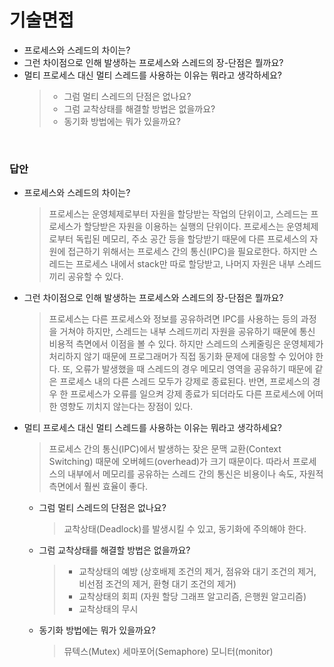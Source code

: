 # 기술면접

- 프로세스와 스레드의 차이는?
- 그런 차이점으로 인해 발생하는 프로세스와 스레드의 장-단점은 뭘까요?
- 멀티 프로세스 대신 멀티 스레드를 사용하는 이유는 뭐라고 생각하세요?
  > - 그럼 멀티 스레드의 단점은 없나요?
  > - 그럼 교착상태를 해결할 방법은 없을까요?
  > - 동기화 방법에는 뭐가 있을까요?

</br>

### 답안

- 프로세스와 스레드의 차이는?

  > 프로세스는 운영체제로부터 자원을 할당받는 작업의 단위이고, 스레드는 프로세스가 할당받은 자원을 이용하는 실행의 단위이다. 프로세스는 운영체제로부터 독립된 메모리, 주소 공간 등을 할당받기 때문에 다른 프로세스의 자원에 접근하기 위해서는 프로세스 간의 통신(IPC)을 필요로한다. 하지만 스레드는 프로세스 내에서 stack만 따로 할당받고, 나머지 자원은 내부 스레드끼리 공유할 수 있다.

- 그런 차이점으로 인해 발생하는 프로세스와 스레드의 장-단점은 뭘까요?

  > 프로세스는 다른 프로세스와 정보를 공유하려면 IPC를 사용하는 등의 과정을 거쳐야 하지만, 스레드는 내부 스레드끼리 자원을 공유하기 때문에 통신 비용적 측면에서 이점을 볼 수 있다. 하지만 스레드의 스케줄링은 운영체제가 처리하지 않기 때문에 프로그래머가 직접 동기화 문제에 대응할 수 있어야 한다. 또, 오류가 발생했을 때 스레드의 경우 메모리 영역을 공유하기 때문에 같은 프로세스 내의 다른 스레드 모두가 강제로 종료된다. 반면, 프로세스의 경우 한 프로세스가 오류를 일으켜 강제 종료가 되더라도 다른 프로세스에 어떠한 영향도 끼치지 않는다는 장점이 있다.

- 멀티 프로세스 대신 멀티 스레드를 사용하는 이유는 뭐라고 생각하세요?

  > 프로세스 간의 통신(IPC)에서 발생하는 잦은 문맥 교환(Context Switching) 때문에 오버헤드(overhead)가 크기 때문이다. 따라서 프로세스의 내부에서 메모리를 공유하는 스레드 간의 통신은 비용이나 속도, 자원적 측면에서 훨씬 효율이 좋다.

  - 그럼 멀티 스레드의 단점은 없나요?

    > 교착상태(Deadlock)를 발생시킬 수 있고, 동기화에 주의해야 한다.

  - 그럼 교착상태를 해결할 방법은 없을까요?

    > - 교착상태의 예방 (상호배제 조건의 제거, 점유와 대기 조건의 제거, 비선점 조건의 제거, 환형 대기 조건의 제거)
    > - 교착상태의 회피 (자원 할당 그래프 알고리즘, 은행원 알고리즘)
    > - 교착상태의 무시

  - 동기화 방법에는 뭐가 있을까요?
    > 뮤텍스(Mutex)
    > 세마포어(Semaphore)
    > 모니터(monitor)
